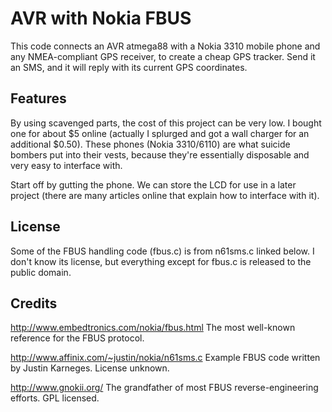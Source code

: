AVR with Nokia FBUS
=============

This code connects an AVR atmega88 with a Nokia 3310 mobile phone and any NMEA-compliant GPS receiver, to create a cheap GPS tracker. Send it an SMS, and it will reply with its current GPS coordinates.

Features
----------

By using scavenged parts, the cost of this project can be very low. I bought one for about $5 online (actually I splurged and got a wall charger for an additional $0.50). These phones (Nokia 3310/6110) are what suicide bombers put into their vests, because they're essentially disposable and very easy to interface with.

Start off by gutting the phone. We can store the LCD for use in a later project (there are many articles online that explain how to interface with it).

License
----------

Some of the FBUS handling code (fbus.c) is from n61sms.c linked below. I don't know its license, but everything except for fbus.c is released to the public domain.

Credits
----------

http://www.embedtronics.com/nokia/fbus.html
The most well-known reference for the FBUS protocol.

http://www.affinix.com/~justin/nokia/n61sms.c
Example FBUS code written by Justin Karneges. License unknown.

http://www.gnokii.org/
The grandfather of most FBUS reverse-engineering efforts. GPL licensed.
